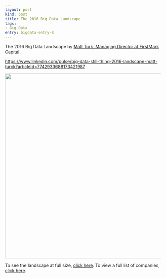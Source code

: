 ```yaml
---
layout: post
kind: post
title: The 2016 Big Data Landscape
tags:
- Big Data
entry: bigdata-entry-8
---
```


<p>The 2016 Big Data Landscape by <a href="https://www.linkedin.com/in/matt-turck-353164" target="_blank">Matt Turk, Managing Director at FirstMark Capital</a>.</p>
<p><a href="https://www.linkedin.com/pulse/big-data-still-thing-2016-landscape-matt-turck?articleId=7742933688173421987" target="_blank">https://www.linkedin.com/pulse/big-data-still-thing-2016-landscape-matt-turck?articleId=7742933688173421987</a></p>
<p style="text-align:center">
<img style="margin:0 auto" width="800" height="600" src="https://media.licdn.com/mpr/mpr/shrinknp_800_800/AAEAAQAAAAAAAARVAAAAJDZiOTMyYWZlLTAwZjctNDk0OS04ODkzLTVhMGNiZmZlZWRkOQ.png"></p>
<p>
To see the landscape at full size, <a target="_blank" href="http://mattturck.com/wp-content/uploads/2016/01/matt_turck_big_data_landscape_full.png">click here</a>.  To view a full list of companies, <a target="_blank" href="https://docs.google.com/spreadsheets/d/1iIe-D7og8wlOm5vUVA-1p0LvgMOKeSWoePfKboryjnY/edit#gid=890632881">click here</a>.</p>

